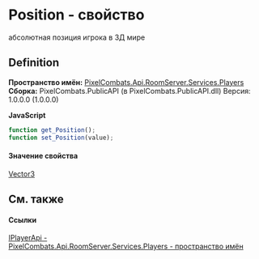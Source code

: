 # Position - свойство


абсолютная позиция игрока в 3Д мире



## Definition
**Пространство имён:** <a href="708e122f-41de-30e3-c143-1ccf02ad493a">PixelCombats.Api.RoomServer.Services.Players</a>  
**Сборка:** PixelCombats.PublicAPI (в PixelCombats.PublicAPI.dll) Версия: 1.0.0.0 (1.0.0.0)

**JavaScript**
``` JavaScript
function get_Position();
function set_Position(value);
```



#### Значение свойства
<a href="7776e65d-9a2f-f15f-1c2a-0008e4e38cf7">Vector3</a>

## См. также


#### Ссылки
<a href="daff9440-f4d4-79a2-3653-919bb66eae04">IPlayerApi - </a>  
<a href="708e122f-41de-30e3-c143-1ccf02ad493a">PixelCombats.Api.RoomServer.Services.Players - пространство имён</a>  
